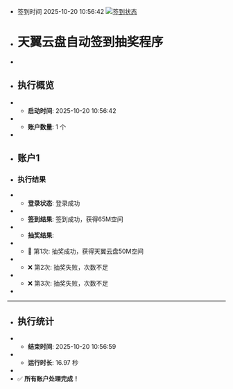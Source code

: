 - 签到时间 2025-10-20 10:56:42 [![签到状态](https://github.com/Tapuach/189pan/actions/workflows/main.yml/badge.svg?branch=main)](https://github.com/Tapuach/189pan/actions/workflows/main.yml)
- # 天翼云盘自动签到抽奖程序
- 
- ## 执行概览
- - **启动时间**: 2025-10-20 10:56:42
- - **账户数量**: 1 个
- 
- ## 账户1
- ### 执行结果
- - **登录状态**: 登录成功
- - **签到结果**: 签到成功，获得65M空间
- - **抽奖结果**:
-   - 🎉 第1次: 抽奖成功，获得天翼云盘50M空间
-   - ❌ 第2次: 抽奖失败，次数不足
-   - ❌ 第3次: 抽奖失败，次数不足
- 
- ---
- ## 执行统计
- - **结束时间**: 2025-10-20 10:56:59
- - **运行时长**: 16.97 秒
- 
- ✅ **所有账户处理完成！**
